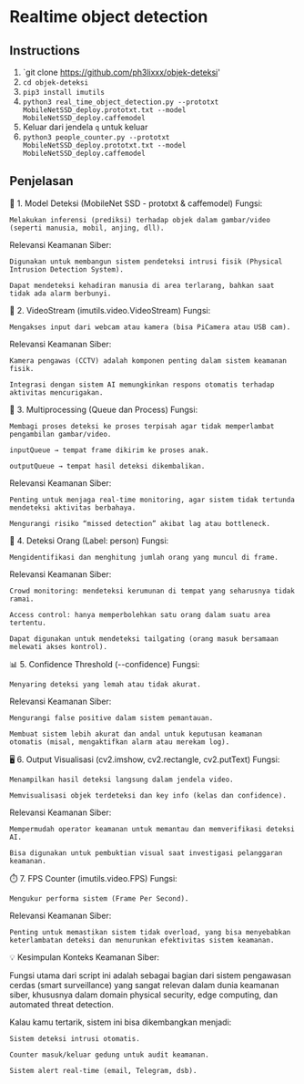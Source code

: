 # Realtime object detection

## Instructions

1. `git clone https://github.com/ph3lixxx/objek-deteksi'
2. `cd objek-deteksi`
3. `pip3 install imutils`
4. `python3 real_time_object_detection.py --prototxt MobileNetSSD_deploy.prototxt.txt --model MobileNetSSD_deploy.caffemodel`
5. Keluar dari jendela `q` untuk keluar
6. `python3 people_counter.py --prototxt MobileNetSSD_deploy.prototxt.txt --model MobileNetSSD_deploy.caffemodel`


## Penjelasan

🧠 1. Model Deteksi (MobileNet SSD - prototxt & caffemodel)
Fungsi:

    Melakukan inferensi (prediksi) terhadap objek dalam gambar/video (seperti manusia, mobil, anjing, dll).

Relevansi Keamanan Siber:

    Digunakan untuk membangun sistem pendeteksi intrusi fisik (Physical Intrusion Detection System).

    Dapat mendeteksi kehadiran manusia di area terlarang, bahkan saat tidak ada alarm berbunyi.

🎥 2. VideoStream (imutils.video.VideoStream)
Fungsi:

    Mengakses input dari webcam atau kamera (bisa PiCamera atau USB cam).

Relevansi Keamanan Siber:

    Kamera pengawas (CCTV) adalah komponen penting dalam sistem keamanan fisik.

    Integrasi dengan sistem AI memungkinkan respons otomatis terhadap aktivitas mencurigakan.

🧵 3. Multiprocessing (Queue dan Process)
Fungsi:

    Membagi proses deteksi ke proses terpisah agar tidak memperlambat pengambilan gambar/video.

    inputQueue → tempat frame dikirim ke proses anak.

    outputQueue → tempat hasil deteksi dikembalikan.

Relevansi Keamanan Siber:

    Penting untuk menjaga real-time monitoring, agar sistem tidak tertunda mendeteksi aktivitas berbahaya.

    Mengurangi risiko “missed detection” akibat lag atau bottleneck.

🧍 4. Deteksi Orang (Label: person)
Fungsi:

    Mengidentifikasi dan menghitung jumlah orang yang muncul di frame.

Relevansi Keamanan Siber:

    Crowd monitoring: mendeteksi kerumunan di tempat yang seharusnya tidak ramai.

    Access control: hanya memperbolehkan satu orang dalam suatu area tertentu.

    Dapat digunakan untuk mendeteksi tailgating (orang masuk bersamaan melewati akses kontrol).

📊 5. Confidence Threshold (--confidence)
Fungsi:

    Menyaring deteksi yang lemah atau tidak akurat.

Relevansi Keamanan Siber:

    Mengurangi false positive dalam sistem pemantauan.

    Membuat sistem lebih akurat dan andal untuk keputusan keamanan otomatis (misal, mengaktifkan alarm atau merekam log).

🖥️ 6. Output Visualisasi (cv2.imshow, cv2.rectangle, cv2.putText)
Fungsi:

    Menampilkan hasil deteksi langsung dalam jendela video.

    Memvisualisasi objek terdeteksi dan key info (kelas dan confidence).

Relevansi Keamanan Siber:

    Mempermudah operator keamanan untuk memantau dan memverifikasi deteksi AI.

    Bisa digunakan untuk pembuktian visual saat investigasi pelanggaran keamanan.

⏱️ 7. FPS Counter (imutils.video.FPS)
Fungsi:

    Mengukur performa sistem (Frame Per Second).

Relevansi Keamanan Siber:

    Penting untuk memastikan sistem tidak overload, yang bisa menyebabkan keterlambatan deteksi dan menurunkan efektivitas sistem keamanan.

💡 Kesimpulan Konteks Keamanan Siber:

Fungsi utama dari script ini adalah sebagai bagian dari sistem pengawasan cerdas (smart surveillance) yang sangat relevan dalam dunia keamanan siber, khususnya dalam domain physical security, edge computing, dan automated threat detection.

Kalau kamu tertarik, sistem ini bisa dikembangkan menjadi:

    Sistem deteksi intrusi otomatis.

    Counter masuk/keluar gedung untuk audit keamanan.

    Sistem alert real-time (email, Telegram, dsb).
